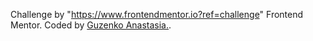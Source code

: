 Challenge by "https://www.frontendmentor.io?ref=challenge" Frontend Mentor.
Coded by [Guzenko Anastasia.](https://github.com/AnastasiaGuzenko).


